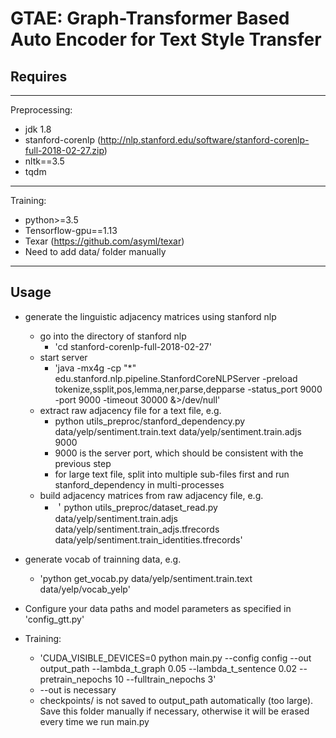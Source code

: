 # GTAE: Graph-Transformer Based Auto Encoder for Text Style Transfer

## Requires

------
Preprocessing:

+ jdk 1.8
+ stanford-corenlp (<http://nlp.stanford.edu/software/stanford-corenlp-full-2018-02-27.zip>)
+ nltk==3.5
+ tqdm

------
Training:

+ python>=3.5
+ Tensorflow-gpu==1.13
+ Texar (<https://github.com/asyml/texar>)
+ Need to add data/ folder manually
------

## Usage

+ generate the linguistic adjacency matrices using stanford nlp
  + go into the directory of stanford nlp
    + 'cd stanford-corenlp-full-2018-02-27'
  + start server
    + 'java -mx4g -cp "*" edu.stanford.nlp.pipeline.StanfordCoreNLPServer -preload tokenize,ssplit,pos,lemma,ner,parse,depparse -status_port 9000 -port 9000 -timeout 30000 &>/dev/null'
  + extract raw adjacency file for a text file, e.g.
    + python utils_preproc/stanford_dependency.py data/yelp/sentiment.train.text data/yelp/sentiment.train.adjs 9000
    + 9000 is the server port, which should be consistent with the previous step
    + for large text file, split into multiple sub-files first and run stanford_dependency in multi-processes
  + build adjacency matrices from raw adjacency file, e.g.
    + ＇python utils_preproc/dataset_read.py data/yelp/sentiment.train.adjs data/yelp/sentiment.train_adjs.tfrecords data/yelp/sentiment.train_identities.tfrecords'

+ generate vocab of trainning data, e.g.
  + 'python get_vocab.py data/yelp/sentiment.train.text data/yelp/vocab_yelp'

+ Configure your data paths and model parameters as specified in 'config_gtt.py'

+ Training:
  + 'CUDA_VISIBLE_DEVICES=0 python main.py --config config --out output_path --lambda_t_graph 0.05 --lambda_t_sentence 0.02 --pretrain_nepochs 10 --fulltrain_nepochs 3'
  + --out is necessary
  + checkpoints/ is not saved to output_path automatically (too large). Save this folder manually if necessary, otherwise it will be erased every time we run main.py

